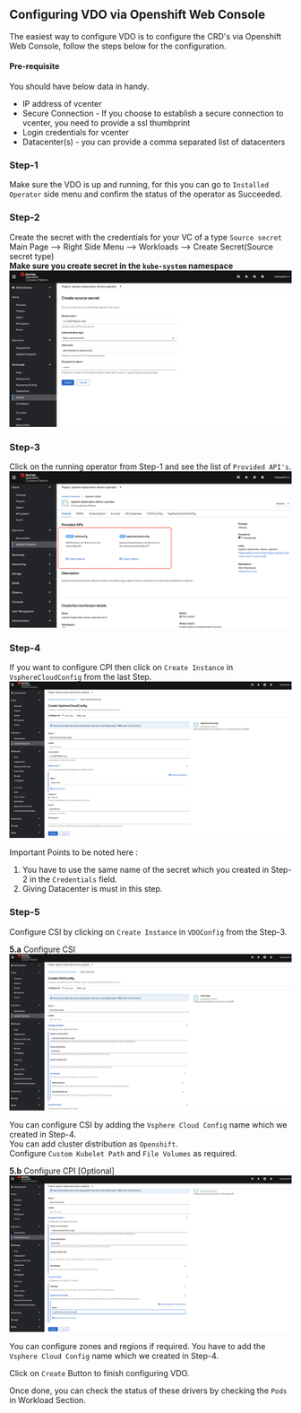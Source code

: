 ## Configuring VDO via Openshift Web Console

The easiest way to configure VDO is to configure the CRD's via Openshift Web Console, follow the steps below for the configuration.

#### Pre-requisite

You should have below data in handy.

- IP address of vcenter
- Secure Connection - If you choose to establish a secure connection to vcenter, you need to provide a ssl thumbprint
- Login credentials for vcenter
- Datacenter(s) - you can provide a comma separated list of datacenters


### Step-1
Make sure the VDO is up and running, for this you can go to `Installed Operator` side menu and confirm the status of the operator as Succeeded.

### Step-2
Create the secret with the credentials for your VC of a type `Source secret`
Main Page --> Right Side Menu --> Workloads --> Create Secret(Source secret type)  
**Make sure you create secret in the `kube-system` namespace**
![](../images/create-secret.png)

### Step-3 
Click on the running operator from Step-1 and see the list of `Provided API's`.
![](../images/provided-apis.png)

### Step-4
If you want to configure CPI then click on `Create Instance` in `VsphereCloudConfig` from the last Step.
![](../images/create-vsphere-cloud-config.png)

Important Points to be noted here : 
1. You have to use the same name of the secret which you created in Step-2 in the `Credentials` field.
2. Giving Datacenter is must in this step.

### Step-5
Configure CSI by clicking on `Create Instance` in `VDOConfig` from the Step-3.

**5.a** Configure CSI
![](../images/create-vdoconfig-1.png)

You can configure CSI by adding the `Vsphere Cloud Config` name which we created in Step-4.  
You can add cluster distribution as `Openshift`.  
Configure `Custom Kubelet Path` and `File Volumes` as required.

**5.b** Configure CPI [Optional]
![](../images/create-vdoconfig-2.png)

You can configure zones and regions if required.
You have to add the `Vsphere Cloud Config` name which we created in Step-4. 

Click on `Create` Button to finish configuring VDO.

Once done, you can check the status of these drivers by checking the `Pods` in Workload Section.





